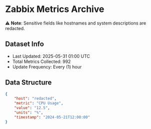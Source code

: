 # Zabbix Metrics Archive

⚠️ **Note**: Sensitive fields like hostnames and system descriptions are redacted.

## Dataset Info
- Last Updated: 2025-05-31 01:00 UTC
- Total Metrics Collected: 992
- Update Frequency: Every (1) hour

## Data Structure
```json
{
    "host": "redacted",
    "metric": "CPU Usage",
    "value": "12.5",
    "units": "%",
    "timestamp": "2024-05-21T12:00:00"
}
```
